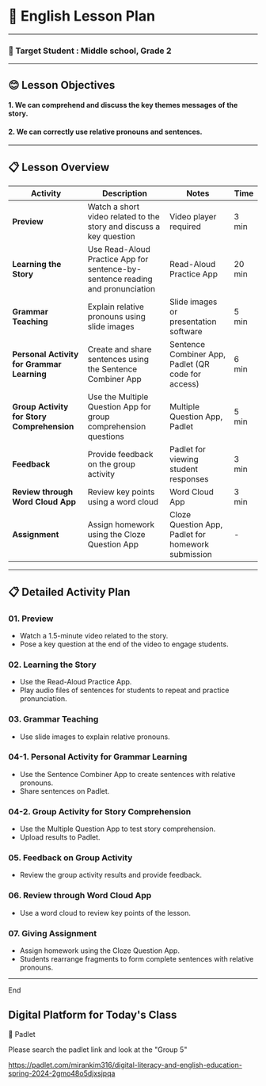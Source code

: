 # 🏫 English Lesson Plan

---

### 🚀 Target Student : Middle school, Grade 2

---

## 😊 Lesson Objectives
#### 1. We can comprehend and discuss the key themes messages of the story.
#### 2. We can correctly use relative pronouns and sentences.


---

## 📋 Lesson Overview


| Activity                                            | Description                                                                          | Notes                                                                                  | Time  |
|-----------------------------------------------------|--------------------------------------------------------------------------------------|---------------------------------------------------------------------------------------|-------|
| **Preview**                                             | Watch a short video related to the story and discuss a key question                  | Video player required                                                                 | 3 min |
| **Learning the Story**                                  | Use Read-Aloud Practice App for sentence-by-sentence reading and pronunciation       | Read-Aloud Practice App                                                               | 20 min|
| **Grammar Teaching**                                    | Explain relative pronouns using slide images                                         | Slide images or presentation software                                                 | 5 min |
| **Personal Activity for Grammar Learning**              | Create and share sentences using the Sentence Combiner App                           | Sentence Combiner App, Padlet (QR code for access)                                     | 6 min |
| **Group Activity for Story Comprehension**              | Use the Multiple Question App for group comprehension questions                      | Multiple Question App, Padlet                                                         | 5 min |
| **Feedback**                          | Provide feedback on the group activity                                               | Padlet for viewing student responses                                                  | 3 min |
| **Review through Word Cloud App**                       | Review key points using a word cloud                                                 | Word Cloud App                                                                        | 3 min |
| **Assignment**                                   | Assign homework using the Cloze Question App                                         | Cloze Question App, Padlet for homework submission                                    |  -  |


---

## 📋 Detailed Activity Plan

### 01. Preview

- Watch a 1.5-minute video related to the story.
- Pose a key question at the end of the video to engage students.

### 02. Learning the Story

- Use the Read-Aloud Practice App.
- Play audio files of sentences for students to repeat and practice pronunciation.

### 03. Grammar Teaching

- Use slide images to explain relative pronouns.


### 04-1. Personal Activity for Grammar Learning

- Use the Sentence Combiner App to create sentences with relative pronouns.
- Share sentences on Padlet.


### 04-2. Group Activity for Story Comprehension

- Use the Multiple Question App to test story comprehension.
- Upload results to Padlet.


### 05. Feedback on Group Activity

- Review the group activity results and provide feedback.


### 06. Review through Word Cloud App

- Use a word cloud to review key points of the lesson.


### 07. Giving Assignment

- Assign homework using the Cloze Question App.
- Students rearrange fragments to form complete sentences with relative pronouns.





---


End


## Digital Platform for Today's Class

💙 Padlet

Please search the padlet link and look at the "Group 5" 

https://padlet.com/mirankim316/digital-literacy-and-english-education-spring-2024-2gmo48o5djxsjpqa 
